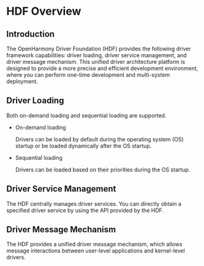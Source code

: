 # HDF Overview<a name="EN-US_TOPIC_0000001051611604"></a>

## Introduction<a name="section0649162112376"></a>

The OpenHarmony Driver Foundation \(HDF\) provides the following driver framework capabilities: driver loading, driver service management, and driver message mechanism. This unified driver architecture platform is designed to provide a more precise and efficient development environment, where you can perform one-time development and multi-system deployment.

## Driver Loading<a name="section68701942154319"></a>

Both on-demand loading and sequential loading are supported.

-   On-demand loading

    Drivers can be loaded by default during the operating system \(OS\) startup or be loaded dynamically after the OS startup.

-   Sequential loading

    Drivers can be loaded based on their priorities during the OS startup.


## Driver Service Management<a name="section12453133414412"></a>

The HDF centrally manages driver services. You can directly obtain a specified driver service by using the API provided by the HDF.

## Driver Message Mechanism<a name="section129410710451"></a>

The HDF provides a unified driver message mechanism, which allows message interactions between user-level applications and kernel-level drivers.

